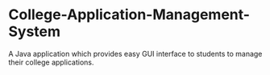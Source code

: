 # College-Application-Management-System
A Java application which provides easy GUI interface to students to manage their college applications.
